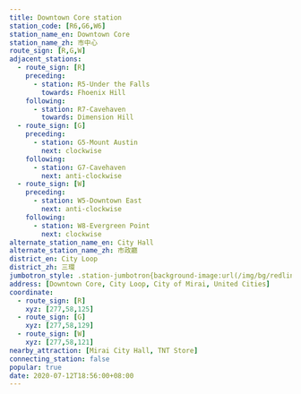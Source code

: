 ```yaml
---
title: Downtown Core station
station_code: [R6,G6,W6]
station_name_en: Downtown Core
station_name_zh: 市中心
route_sign: [R,G,W]
adjacent_stations:
  - route_sign: [R]
    preceding:
      - station: R5-Under the Falls
        towards: Fhoenix Hill
    following:
      - station: R7-Cavehaven
        towards: Dimension Hill
  - route_sign: [G]
    preceding:
      - station: G5-Mount Austin
        next: clockwise
    following:
      - station: G7-Cavehaven
        next: anti-clockwise
  - route_sign: [W]
    preceding:
      - station: W5-Downtown East
        next: anti-clockwise
    following:
      - station: W8-Evergreen Point
        next: clockwise
alternate_station_name_en: City Hall
alternate_station_name_zh: 市政廳
district_en: City Loop
district_zh: 三環
jumbotron_style: .station-jumbotron{background-image:url(/img/bg/redline.png),url(/img/bg/greenline.png),url(/img/bg/waterfallline.png);background-repeat:no-repeat;background-size:100% 10px;background-position:0 100px,0 130px,0 160px}
address: [Downtown Core, City Loop, City of Mirai, United Cities]
coordinate:
  - route_sign: [R]
    xyz: [277,58,125]
  - route_sign: [G]
    xyz: [277,58,129]
  - route_sign: [W]
    xyz: [277,58,121]
nearby_attraction: [Mirai City Hall, TNT Store]
connecting_station: false
popular: true
date: 2020-07-12T18:56:00+08:00
---
```


